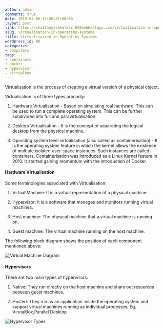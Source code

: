 ```yaml
---
author: admin
comments: true
date: 2019-04-06 12:05:37+00:00
layout: post
link: https://chaitanyarahalkar.000webhostapp.com/virtualisation-in-operating-systems/
slug: virtualisation-in-operating-systems
title: Virtualisation in Operating Systems
wordpress_id: 80
categories:
- Computers
tags:
- containers
- docker
- hypervisor
- virtualbox
---
```





Virtualisation is the process of creating a virtual version of a physical object.




Virtualisation is of three types primarily:
1. Hardware Virtualisation - Based on simulating real hardware. This can be used to run a complete operating system. This can be further subdivided into full and paravirtualisation.

2. Desktop Virtualisation - It is the concept of separating the logical desktop from the physical machine.

3. Operating system level virtualisation (also called as containerisation) - It is the operating system feature in which the kernel allows the existence of multiple isolated user-space instances. Such instances are called containers. Containerisation was introduced as a Linux Kernel feature in 2010. It started gaining momentum with the introduction of Docker.


#### Hardware Virtualisation


Some terminologies associated with Virtualisation:

1. Virtual Machine: It is a virtual representation of a physical machine.

2. Hypervisor: It is a software that manages and monitors running virtual machines.

3. Host machine: The physical machine that a virtual machine is running on.

4. Guest machine: The virtual machine running on the host machine.


The following block diagram shows the position of each component mentioned above:

![Virtual Machine Diagram](https://chaitanyarahalkar.000webhostapp.com/wp-content/uploads/2019/06/virtualisation.png)



#### Hypervisors


There are two main types of hypervisors:


1. Native: They run directly on the host machine and share out resources between guest machines.


2. Hosted: They run as an application inside the operating system and support virtual machines running as individual processes.
Eg. VirutalBox,Parallel Desktop


![Hypervisor Types](https://chaitanyarahalkar.000webhostapp.com/wp-content/uploads/2019/06/hypervisor.png)






